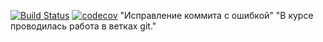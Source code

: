 [![Build Status](https://travis-ci.org/dmitrytishchenko/DTishchenko.svg?branch=master)](https://travis-ci.org/dmitrytishchenko/DTishchenko)
[![codecov](https://codecov.io/gh/dmitrytishchenko/DTishchenko/branch/master/graph/badge.svg)](https://codecov.io/gh/dmitrytishchenko/DTishchenko)
"Исправление коммита с ошибкой"
"В курсе проводилась работа в ветках git."